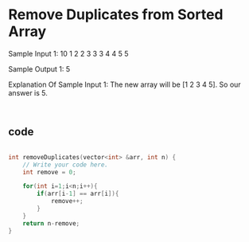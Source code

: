 # Remove Duplicates from Sorted Array

Sample Input 1:
10
1 2 2 3 3 3 4 4 5 5 

Sample Output 1:
5

Explanation Of Sample Input 1:
The new array will be [1 2 3 4 5].
So our answer is 5.

```md



```

## code
```cpp

int removeDuplicates(vector<int> &arr, int n) {
	// Write your code here.
	int remove = 0;

	for(int i=1;i<n;i++){
		if(arr[i-1] == arr[i]){
			remove++;
		}
	}
	return n-remove;
}

```